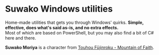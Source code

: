 # Suwako Windows utilities
Home-made utilities that gets you through Windows' quirks. **Simple, effective, does what's said as-is, and no extra effects.**  
Most of which are based on PowerShell, but you may also find a bit of C# here and there. 

**Suwako Moriya** is a character from [Touhou Fūjinroku - Mountain of Faith](https://en.touhouwiki.net/wiki/Mountain_of_Faith). 
